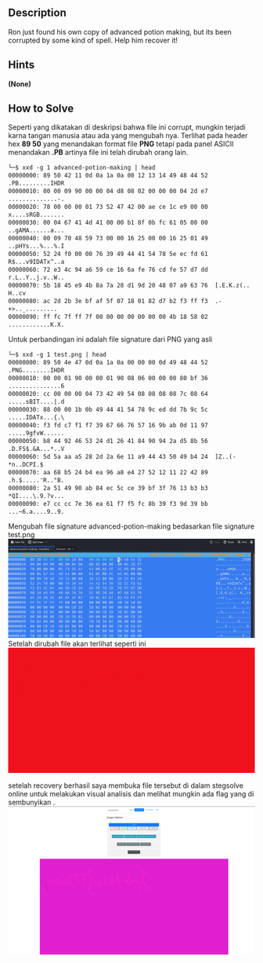 ## Description 

Ron just found his own copy of advanced potion making, but its been corrupted by some kind of spell. Help him recover it!

## Hints 

**(None)**



## How to Solve

Seperti yang dikatakan di deskripsi bahwa file ini corrupt, mungkin terjadi karna tangan manusia atau ada yang mengubah nya. 
Terlihat pada header hex **89 50** yang menandakan format file **PNG** tetapi pada panel ASICII menandakan **.PB**  artinya file ini telah dirubah orang lain.
```
└─$ xxd -g 1 advanced-potion-making | head     
00000000: 89 50 42 11 0d 0a 1a 0a 00 12 13 14 49 48 44 52  .PB.........IHDR
00000010: 00 00 09 90 00 00 04 d8 08 02 00 00 00 04 2d e7  ..............-.
00000020: 78 00 00 00 01 73 52 47 42 00 ae ce 1c e9 00 00  x....sRGB.......
00000030: 00 04 67 41 4d 41 00 00 b1 8f 0b fc 61 05 00 00  ..gAMA......a...
00000040: 00 09 70 48 59 73 00 00 16 25 00 00 16 25 01 49  ..pHYs...%...%.I
00000050: 52 24 f0 00 00 76 39 49 44 41 54 78 5e ec fd 61  R$...v9IDATx^..a
00000060: 72 e3 4c 94 a6 59 ce 16 6a fe 76 cd fe 57 d7 dd  r.L..Y..j.v..W..
00000070: 5b 18 45 e9 4b 8a 7a 28 d1 9d 20 48 07 a9 63 76  [.E.K.z(.. H..cv
00000080: ac 2d 2b 3e bf af 5f 07 18 01 82 d7 b2 f3 ff f3  .-+>.._.........
00000090: ff fc 7f ff 7f 00 00 00 00 00 00 00 4b 18 58 02  ............K.X.

```

Untuk perbandingan ini adalah file signature dari PNG yang asli

```
└─$ xxd -g 1 test.png | head                      
00000000: 89 50 4e 47 0d 0a 1a 0a 00 00 00 0d 49 48 44 52  .PNG........IHDR
00000010: 00 00 01 90 00 00 01 90 08 06 00 00 00 80 bf 36  ...............6
00000020: cc 00 00 00 04 73 42 49 54 08 08 08 08 7c 08 64  .....sBIT....|.d
00000030: 88 00 00 1b 0b 49 44 41 54 78 9c ed dd 7b 9c 5c  .....IDATx...{.\
00000040: f3 fd c7 f1 f7 39 67 66 76 57 16 9b ab 0d 11 97  .....9gfvW......
00000050: b8 44 92 46 53 24 d1 26 41 84 90 94 2a d5 8b 56  .D.FS$.&A...*..V
00000060: 5d 5a aa a5 28 2d 2a 6e 11 a9 44 43 50 49 b4 24  ]Z..(-*n..DCPI.$
00000070: aa 68 b5 24 b4 ea 96 a8 e4 27 52 12 11 22 42 89  .h.$.....'R.."B.
00000080: 2a 51 49 90 ab 84 ec 5c ce 39 bf 3f 76 13 b3 b3  *QI....\.9.?v...
00000090: e7 cc cc 7e 36 ea 61 f7 f5 fc 8b 39 f3 9d 39 bb  ...~6.a....9..9.

```

Mengubah file signature advanced-potion-making bedasarkan file signature test.png
![Alt text](images/fix-image.png)
Setelah dirubah file akan terlihat seperti ini
![Alt text](images/advanced-potion-making.png)


setelah recovery berhasil saya membuka file tersebut di dalam stegsolve online untuk melakukan visual analisis dan melihat mungkin ada flag yang di sembunyikan .
![Alt text](images/flag.png)

